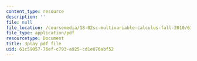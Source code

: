 ```yaml
---
content_type: resource
description: ''
file: null
file_location: /coursemedia/18-02sc-multivariable-calculus-fall-2010/61c5905776efc793a925cd1e076abf52_YwZYSTQs-Hk.pdf
file_type: application/pdf
resourcetype: Document
title: 3play pdf file
uid: 61c59057-76ef-c793-a925-cd1e076abf52
---
```

